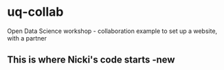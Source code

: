 # uq-collab
Open Data Science workshop - collaboration example to set up a website, with a partner

## This is where Nicki's code starts  -new

